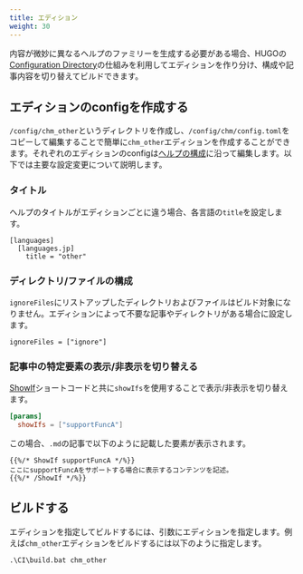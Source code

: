 ```yaml
---
title: エディション
weight: 30
---
```


内容が微妙に異なるヘルプのファミリーを生成する必要がある場合、HUGOの[Configuration Directory](https://gohugo.io/getting-started/configuration/#configuration-directory)の仕組みを利用してエディションを作り分け、構成や記事内容を切り替えてビルドできます。

## エディションのconfigを作成する

`/config/chm_other`というディレクトリを作成し、`/config/chm/config.toml`をコピーして編集することで簡単に`chm_other`エディションを作成することができます。それぞれのエディションのconfigは[ヘルプの構成](./30_Edition.html)に沿って編集します。以下では主要な設定変更について説明します。

### タイトル

ヘルプのタイトルがエディションごとに違う場合、各言語の`title`を設定します。

```
[languages]
  [languages.jp]
    title = "other"
```

### ディレクトリ/ファイルの構成

`ignoreFiles`にリストアップしたディレクトリおよびファイルはビルド対象になりません。エディションによって不要な記事やディレクトリがある場合に設定します。

```
ignoreFiles = ["ignore"]
```

### 記事中の特定要素の表示/非表示を切り替える

[ShowIf](./20_shortcodes.html)ショートコードと共に`showIfs`を使用することで表示/非表示を切り替えます。

```toml
[params]
  showIfs = ["supportFuncA"]
```

この場合、`.md`の記事で以下のように記載した要素が表示されます。

```
{{%/* ShowIf supportFuncA */%}}
ここにsupportFuncAをサポートする場合に表示するコンテンツを記述。
{{%/* /ShowIf */%}}
```

## ビルドする

エディションを指定してビルドするには、引数にエディションを指定します。例えば`chm_other`エディションをビルドするには以下のように指定します。

```
.\CI\build.bat chm_other
```